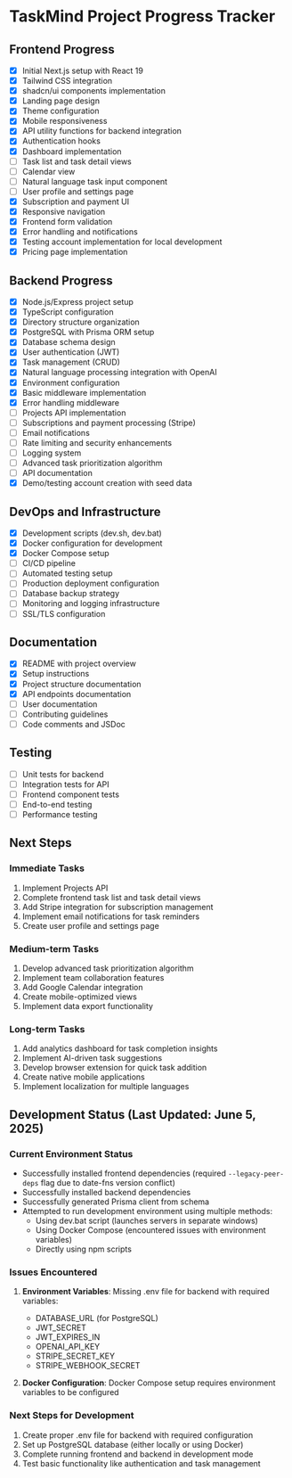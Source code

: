 # TaskMind Project Progress Tracker

## Frontend Progress
- [x] Initial Next.js setup with React 19
- [x] Tailwind CSS integration
- [x] shadcn/ui components implementation
- [x] Landing page design
- [x] Theme configuration
- [x] Mobile responsiveness
- [x] API utility functions for backend integration
- [x] Authentication hooks
- [x] Dashboard implementation
- [ ] Task list and task detail views
- [ ] Calendar view
- [ ] Natural language task input component
- [ ] User profile and settings page
- [x] Subscription and payment UI
- [x] Responsive navigation
- [x] Frontend form validation
- [x] Error handling and notifications
- [x] Testing account implementation for local development
- [x] Pricing page implementation

## Backend Progress
- [x] Node.js/Express project setup
- [x] TypeScript configuration
- [x] Directory structure organization
- [x] PostgreSQL with Prisma ORM setup
- [x] Database schema design
- [x] User authentication (JWT)
- [x] Task management (CRUD)
- [x] Natural language processing integration with OpenAI
- [x] Environment configuration
- [x] Basic middleware implementation
- [x] Error handling middleware
- [ ] Projects API implementation
- [ ] Subscriptions and payment processing (Stripe)
- [ ] Email notifications
- [ ] Rate limiting and security enhancements
- [ ] Logging system
- [ ] Advanced task prioritization algorithm
- [ ] API documentation
- [x] Demo/testing account creation with seed data

## DevOps and Infrastructure
- [x] Development scripts (dev.sh, dev.bat)
- [x] Docker configuration for development
- [x] Docker Compose setup
- [ ] CI/CD pipeline
- [ ] Automated testing setup
- [ ] Production deployment configuration
- [ ] Database backup strategy
- [ ] Monitoring and logging infrastructure
- [ ] SSL/TLS configuration

## Documentation
- [x] README with project overview
- [x] Setup instructions
- [x] Project structure documentation
- [x] API endpoints documentation
- [ ] User documentation
- [ ] Contributing guidelines
- [ ] Code comments and JSDoc

## Testing
- [ ] Unit tests for backend
- [ ] Integration tests for API
- [ ] Frontend component tests
- [ ] End-to-end testing
- [ ] Performance testing

## Next Steps

### Immediate Tasks
1. Implement Projects API
2. Complete frontend task list and task detail views
3. Add Stripe integration for subscription management
4. Implement email notifications for task reminders
5. Create user profile and settings page

### Medium-term Tasks
1. Develop advanced task prioritization algorithm
2. Implement team collaboration features
3. Add Google Calendar integration
4. Create mobile-optimized views
5. Implement data export functionality

### Long-term Tasks
1. Add analytics dashboard for task completion insights
2. Implement AI-driven task suggestions
3. Develop browser extension for quick task addition
4. Create native mobile applications
5. Implement localization for multiple languages 

## Development Status (Last Updated: June 5, 2025)

### Current Environment Status
- Successfully installed frontend dependencies (required `--legacy-peer-deps` flag due to date-fns version conflict)
- Successfully installed backend dependencies
- Successfully generated Prisma client from schema
- Attempted to run development environment using multiple methods:
  - Using dev.bat script (launches servers in separate windows)
  - Using Docker Compose (encountered issues with environment variables)
  - Directly using npm scripts

### Issues Encountered
1. **Environment Variables**: Missing .env file for backend with required variables:
   - DATABASE_URL (for PostgreSQL)
   - JWT_SECRET
   - JWT_EXPIRES_IN
   - OPENAI_API_KEY
   - STRIPE_SECRET_KEY
   - STRIPE_WEBHOOK_SECRET

2. **Docker Configuration**: Docker Compose setup requires environment variables to be configured

### Next Steps for Development
1. Create proper .env file for backend with required configuration
2. Set up PostgreSQL database (either locally or using Docker)
3. Complete running frontend and backend in development mode
4. Test basic functionality like authentication and task management 